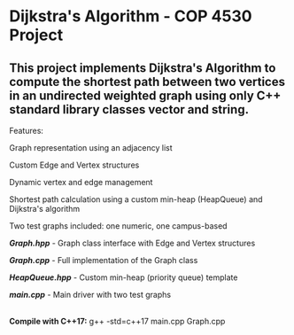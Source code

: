 # Dijkstra's Algorithm - COP 4530 Project

## This project implements Dijkstra's Algorithm to compute the shortest path between two vertices in an undirected weighted graph using only C++ standard library classes vector and string.

Features:

Graph representation using an adjacency list

Custom Edge and Vertex structures

Dynamic vertex and edge management

Shortest path calculation using a custom min-heap (HeapQueue) and Dijkstra's algorithm

Two test graphs included: one numeric, one campus-based


***Graph.hpp***         - Graph class interface with Edge and Vertex structures

***Graph.cpp***          - Full implementation of the Graph class

***HeapQueue.hpp***      - Custom min-heap (priority queue) template

***main.cpp***           - Main driver with two test graphs<br>&nbsp;<br>

**Compile with C++17:** g++ -std=c++17 main.cpp Graph.cpp

